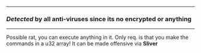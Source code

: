 ______________
###  __*Detected*__  by all anti-viruses since its no encrypted or anything
______________

Possible rat, you can execute anything in it. Only req. is that you make the commands in a u32 array!
It can be made offensive via __**Sliver**__
